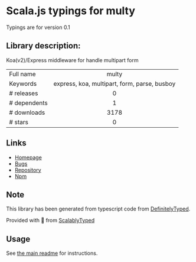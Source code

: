 
# Scala.js typings for multy

Typings are for version 0.1

## Library description:
Koa(v2)/Express middleware for handle multipart form

|                    |                 |
| ------------------ | :-------------: |
| Full name          | multy |
| Keywords           | express, koa, multipart, form, parse, busboy |
| # releases         | 0 |
| # dependents       | 1 |
| # downloads        | 3178 |
| # stars            | 0 |

## Links
- [Homepage](https://github.com/eduardorfs/multy#readme)
- [Bugs](https://github.com/eduardorfs/multy/issues)
- [Repository](https://github.com/eduardorfs/multy)
- [Npm](https://www.npmjs.com/package/multy)
    


## Note
This library has been generated from typescript code from [DefinitelyTyped](https://definitelytyped.org).

Provided with :purple_heart: from [ScalablyTyped](https://github.com/oyvindberg/ScalablyTyped)

## Usage
See [the main readme](../../readme.md) for instructions.


